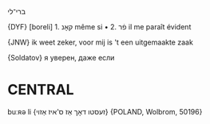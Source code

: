 ברי־לי

{DYF}
[boreli] 1. קאָנ même si
• 2. פֿר il me paraît évident

{JNW}
ik weet zeker, voor mij is 't een uitgemaakte zaak

{Soldatov}
я уверен, даже если

CENTRAL
========

buːʀə li {זעסטו דאָך אַז ס'איז אַזוי} {POLAND, Wolbrom, 50196}
